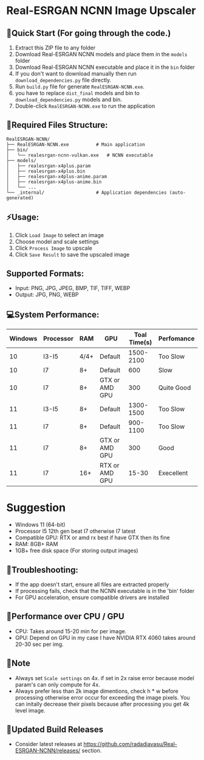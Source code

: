 # Real-ESRGAN NCNN Image Upscaler

## 🔧Quick Start (For going through the code.)
1. Extract this ZIP file to any folder
2. Download Real-ESRGAN NCNN models and place them in the `models` folder
3. Download Real-ESRGAN NCNN executable and place it in the `bin` folder
4. If you don't want to download manually then run `download_dependencies.py` file directly.
5. Run `build.py` file for generate `RealESRGAN-NCNN.exe`.
6. you have to replace `dist_final` models and bin to `download_dependencies.py` models and bin.
7. Double-click `RealESRGAN-NCNN.exe` to run the application

## 👀Required Files Structure:
```
RealESRGAN-NCNN/
├── RealESRGAN-NCNN.exe          # Main application
├── bin/
│   └── realesrgan-ncnn-vulkan.exe   # NCNN executable
├── models/
│   ├── realesrgan-x4plus.param
│   ├── realesrgan-x4plus.bin
│   ├── realesrgan-x4plus-anime.param
│   ├── realesrgan-x4plus-anime.bin
│   └── ...
└── _internal/                   # Application dependencies (auto-generated)
```

## ⚡Usage:
1. Click `Load Image` to select an image
2. Choose model and scale settings
3. Click `Process Image` to upscale
4. Click `Save Result` to save the upscaled image

## Supported Formats:
- Input: PNG, JPG, JPEG, BMP, TIF, TIFF, WEBP
- Output: JPG, PNG, WEBP

## 💻System Performance:
|Windows|Processor|RAM|GPU|Toal Time(s)|Perfomance|
|---|---|---|---|---|---|
|10|I3-I5|4/4+|Default|1500-2100|Too Slow|
|10|I7|8+|Default|600|Slow|
|10|I7|8+|GTX or AMD GPU|300|Quite Good|
|11|I3-I5|8+|Default|1300-1500|Too Slow|
|11|I7|8+|Default|900-1100|Too Slow|
|11|I7|8+|GTX or AMD GPU|300|Good|
|11|I7|16+|RTX or AMD GPU|15-30|Execellent|

# Suggestion
- Windows 11 (64-bit)
- Processor I5 12th gen beat I7 otherwise I7 latest
- Compatible GPU: RTX or amd rx best if have GTX then its fine
- RAM: 8GB+ RAM
- 1GB+ free disk space (For storing output images)

## 🚧Troubleshooting:
- If the app doesn't start, ensure all files are extracted properly
- If processing fails, check that the NCNN executable is in the 'bin' folder
- For GPU acceleration, ensure compatible drivers are installed

## 💪Performance over CPU / GPU
- CPU: Takes around 15-20 min for per image.
- GPU: Depend on GPU in my case I have NVIDIA RTX 4060 takes around 20-30 sec per img.

## 📝Note
- Always set `Scale settings` on 4x. if set in 2x raise error because model param's can only compute for 4x.
- Always prefer less than 2k image dimentions, check h * w before processing otherwise error occur for exceeding the image pixels. You can initally decrease their pixels because after processing you get 4k level image.

## 🚩Updated Build Releases
- Consider latest releases at https://github.com/radadiavasu/Real-ESRGAN-NCNN/releases/ section.
